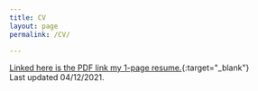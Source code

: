```yaml
---
title: CV
layout: page
permalink: /CV/

---
```

[Linked here is the PDF link my 1-page resume.]({{shivyucel.github.io}}/static/04122021_resume.pdf){:target="_blank"}
<br/>
Last updated 04/12/2021.



